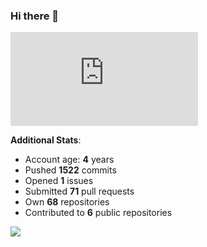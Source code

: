 ### Hi there 👋

![Bob's github activity graph](https://d3eqgu1c877dat.cloudfront.net/graph-stats.xml)

**Additional Stats**:
- Account age: **4** years
- Pushed **1522** commits
- Opened **1** issues
- Submitted **71** pull requests
- Own **68** repositories
- Contributed to **6** public repositories

![](https://komarev.com/ghpvc/?username=BobTheSoftwareDeveloper)
